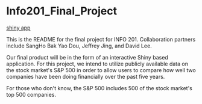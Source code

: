 # Info201_Final_Project

[shiny app](https://douy.shinyapps.io/AmazingStockApp/)

This is the README for the final project for INFO 201. Collaboration partners include SangHo Bak Yao Dou, Jeffrey Jing, and David Lee.

Our final product will be in the form of an interactive Shiny based application. For this project, we intend to utilize publicly available data on the stock market's S&P 500 in order to allow users to compare how well two companies have been doing financially over the past five years.

For those who don't know, the S&P 500 includes 500 of the stock market's top 500 companies.
